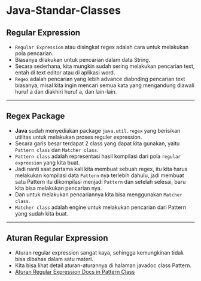 # Java-Standar-Classes
## Regular Expression
* `Regular Expression` atau disingkat regex adalah cara untuk melakukan pola pencarian.
* Biasanya dilakukan untuk pencarian dalam data String.
* Secara sederhana, kita mungkin sudah sering melakukan pencarian text, entah di text editor atau di aplikasi word.
* `Regex` adalah pencarian yang lebih advance diabnding pencarian text biasanya, misal kita ingin mencari semua kata yang mengandung diawali huruf a dan diakhiri huruf a, dan lain-lain.

---

## Regex Package
* **Java** sudah menyediakan package `java.util.regex` yang berisikan utilitas untuk melakukan proses reguler expression.
* Secara garis besar terdapat 2 class yang dapat kita gunakan, yaitu `Pattern class` dan `Matcher class`.
* `Pattern class` adalah representasi hasil kompilasi dari pola `regular expreesion` yang kita buat.
* Jadi nanti saat pertama kali kita membuat sebuah regex, itu kita harus melakukan kompilasi data `Pattern` nya terlebih dahulu, jadi membuat satu Pattern itu dikompilasi menjadi `Pattern` dan setelah selesai, baru kita bisa melakukan pencarian nya.
* Dan untuk melakukan pencariannya kita bisa menggunakan `Matcher class`.
* `Matcher class` adalah engine untuk melakukan pencarian dari Pattern yang sudah kita buat.

---

## Aturan Regular Expression
* Aturan regular expression sangat kaya, sehingga kemungkinan tidak bisa dibahas dalam satu materi.
* Kita bisa lihat detail aturan-aturannya di halaman javadoc class Pattern.
* [Aturan Regular Expression Docs in Pattern Class](https://docs.oracle.com/en/java/javase/17/docs/api/java.base/java/util/regex/Pattern.html)